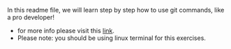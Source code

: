 In this readme file, we will learn step by step how to use git commands, like a pro developer!
- for more info please visit this [link](http://syllabus.africacode.net/projects/git-exercises/).
- Please note: you should be using linux terminal for this exercises.
